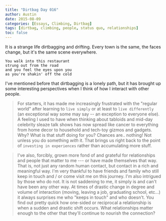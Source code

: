 ```yaml
---
title: "Dirtbag Day 016"
author: Austin
date: 2015-08-09
categories: [Essays, Climbing, Dirtbag]
tags: [dirtbag, climbing, people, status quo, relationships]
toc: false
---
```


It is a strange life dirtbagging and drifting.  Every town is the same, the faces change, but it's the same scene everywhere.

```
You walk into this restaurant
strung out from the road
and you feel the eyes upon you
as you're shakin' off the cold
```

I've mentioned before that dirtbagging is a lonely path, but it has brought up some interesting perspectives when I think of how I interact with other people.

> For starters, it has made me increasingly frustrated with the "regular world"  after learning to ```live simply``` or at least to ```live differently``` (an exceptional way some may say -- an exception to everyone else).  A feeling I used to have when thinking about tabloids and mid-day celebrity sleaze talk shows has now spread like cancer to everything from home decor to household and tech-toy gizmos and gadgets.  Why?  What is that stuff doing for you?  Chances are.. nothing!  Not unless you do something *with* it.  That brings us right back to the point of ```investing in experiences``` rather than accumulating more stuff.

> I've also, forcibly, grown more fond of and grateful for relationships and people that matter to me --- or have made themselves that way.  That is, not just any random human contact, but contact in a rich and meaningful way. I'm very thankful to have friends and family who still keep in touch and / or come visit me on this journey.  I'm also intrigued by those who do not.  It is not saddening to me, it simply is and can't have been any other way.  At times of drastic change in degree and volume of interaction (moving, leaving a job, graduating school, etc...) it always surprises me who "keeps in touch" and who doesn't.  You find out pretty quick how one-sided or reciprocal a relationship is when a sudden and drastic shift occurs.  What relationships matter enough to the other that they'll continue to nourish the connection?
